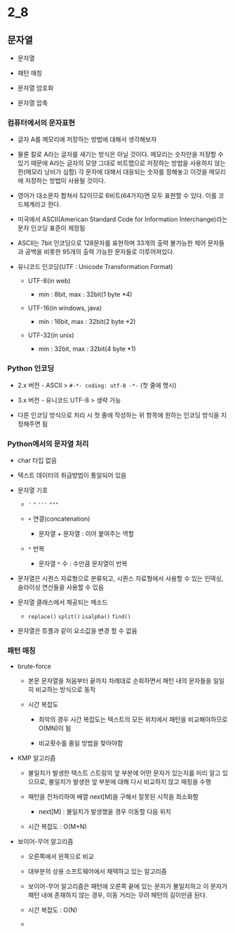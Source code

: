 # 2_8

## 문자열

- 문자열

- 패턴 매칭

- 문자열 암호화

- 문자열 압축

### 컴퓨터에서의 문자표현

- 글자 A를 메모리에 저장하는 방법에 대해서 생각해보자

- 물론 칼로 A라는 글자를 새기는 방식은 아닐 것이다. 메모리는 숫자만을 저장할 수 있기 때문에 A라는 글자의 모양 그대로 비트맵으로 저장하는 방법을 사용하지 않는 한(메모리 낭비가 심함) 각 문자에 대해서 대응되는 숫자를 정해놓고 이것을 메모리에 저장하는 방법이 사용될 것이다.

- 영어가 대소문자 합쳐서 52이므로 6비트(64가지)면 모두 표현할 수 있다. 이를 코드체계라고 한다.

- 미국에서 ASCII(American Standard Code for Information Interchange)라는 문자 인코딩 표준이 제정됨

- ASCII는 7bit 인코딩으로 128문자를 표현하며 33개의 출력 불가능한 제어 문자들과 공백을 비롯한 95개의 출력 가능한 문자들로 이루어져있다.

- 유니코드 인코딩(UTF : Unicode Transformation Format)
  
  - UTF-8(in web)
    
    - min : 8bit, max : 32bit(1 byte *4)
  
  - UTF-16(in windows, java)
    
    - min : 16bit, max : 32bit(2 byte *2)
  
  - UTF-32(in unix)
    
    - min : 32bit, max : 32bit(4 byte *1)

### Python 인코딩

- 2.x 버전 - ASCII > `#-*- coding: utf-8 -*-` (첫 줄에 명시)

- 3.x 버전 - 유니코드 UTF-8 > 생략 가능

- 다른 인코딩 방식으로 처리 시 첫 줄에 작성하는 위 항목에 원하는 인코딩 방식을 지정해주면 됨

### Python에서의 문자열 처리

- char 타입 없음

- 텍스트 데이터의 취급방법이 통일되어 있음

- 문자열 기호
  
  - `'` `"` `'''` `"""`
  
  - `+` 연결(concatenation)
    
    - 문자열 + 문자열 : 이어 붙여주는 역할
  
  - `*` 반복
    
    - 문자열 `*` 수 : 수만큼 문자열이 반복

- 문자열은 시퀀스 자료형으로 분류되고, 시퀀스 자료형에서 사용할 수 있는 인덱싱, 슬라이싱 연산들을 사용할 수 있음

- 문자열 클래스에서 제공되는 메소드
  
  - `replace()` `split()` `isalpha()` `find()`

- 문자열은 튜플과 같이 요소값을 변경 할 수 없음



### 패턴 매칭

- brute-force
  
  - 본문 문자열을 처음부터 끝까지 차례대로 순회하면서 패턴 내의 문자들을 일일히 비교하는 방식으로 동작
  
  - 시간 복잡도
    
    - 최악의 경우 시간 복잡도는 텍스트의 모든 위치에서 패턴을 비교해야하므로 O(MN)이 됨
    
    - 비교횟수를 줄일 방법을 찾아야함

- KMP 알고리즘
  
  - 불일치가 발생한 텍스트 스트링의 앞 부분에 어떤 문자가 있는지를 미리 알고 있으므로, 불일치가 발생한 앞 부분에 대해 다시 비교하지 않고 매칭을 수행
  
  - 패턴을 전처리하여 배열 next[M]을 구해서 잘못된 시작을 최소화함
    
    - next[M] : 불일치가 발생했을 경우 이동할 다음 위치
  
  - 시간 복잡도 : O(M+N)

- 보이어-무어 알고리즘
  
  - 오른쪽에서 왼쪽으로 비교
  
  - 대부분의 상용 소프트웨어에서 채택하고 있는 알고리즘
  
  - 보이어-무어 알고리즘은 패턴에 오른쪽 끝에 있는 문자가 불일치하고 이 문자가 패턴 내에 존재하지 않는 경우, 이동 거리는 무려 패턴의 길이만큼 된다.
  
  - 시간 복잡도 : O(N)
  
  - 












































